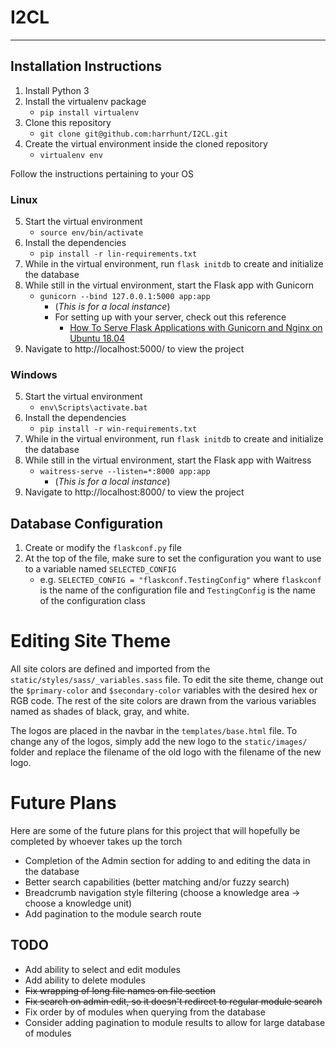 # I2CL

---
## Installation Instructions
1. Install Python 3
2. Install the virtualenv package
    - `pip install virtualenv`
3. Clone this repository
    - `git clone git@github.com:harrhunt/I2CL.git`
4. Create the virtual environment inside the cloned repository
    - `virtualenv env`

Follow the instructions pertaining to your OS

### Linux
5. Start the virtual environment
    - `source env/bin/activate`
6. Install the dependencies
    - `pip install -r lin-requirements.txt`
7. While in the virtual environment, run `flask initdb` to create and initialize the database
8. While still in the virtual environment, start the Flask app with Gunicorn 
   - `gunicorn --bind 127.0.0.1:5000 app:app`
      - (*This is for a local instance*)
      - For setting up with your server, check out this reference 
        - [How To Serve Flask Applications with Gunicorn and Nginx on Ubuntu 18.04](https://www.digitalocean.com/community/tutorials/how-to-serve-flask-applications-with-gunicorn-and-nginx-on-ubuntu-18-04)
9. Navigate to http://localhost:5000/ to view the project

### Windows
5. Start the virtual environment
    - `env\Scripts\activate.bat`
6. Install the dependencies
    - `pip install -r win-requirements.txt`
7. While in the virtual environment, run `flask initdb` to create and initialize the database
8. While still in the virtual environment, start the Flask app with Waitress 
    - `waitress-serve --listen=*:8000 app:app`
        - (*This is for a local instance*)
9. Navigate to http://localhost:8000/ to view the project

## Database Configuration
1. Create or modify the `flaskconf.py` file
2. At the top of the file, make sure to set the configuration you want to use to a variable named `SELECTED_CONFIG`
   - e.g. `SELECTED_CONFIG = "flaskconf.TestingConfig"` where `flaskconf` is the name of the configuration file and `TestingConfig` is the name of the configuration class

# Editing Site Theme

All site colors are defined and imported from the `static/styles/sass/_variables.sass` file. To edit the site theme, change out the `$primary-color` and `$secondary-color` variables with the desired hex or RGB code. The rest of the site colors are drawn from the various variables named as shades of black, gray, and white.

The logos are placed in the navbar in the `templates/base.html` file. To change any of the logos, simply add the new logo to the `static/images/` folder and replace the filename of the old logo with the filename of the new logo.

# Future Plans

Here are some of the future plans for this project that will hopefully be completed by whoever takes up the torch

- Completion of the Admin section for adding to and editing the data in the database
- Better search capabilities (better matching and/or fuzzy search)
- Breadcrumb navigation style filtering (choose a knowledge area -> choose a knowledge unit)
- Add pagination to the module search route

## TODO
- Add ability to select and edit modules
- Add ability to delete modules
- ~~Fix wrapping of long file names on file section~~
- ~~Fix search on admin edit, so it doesn't redirect to regular module search~~
- Fix order by of modules when querying from the database
- Consider adding pagination to module results to allow for large database of modules
